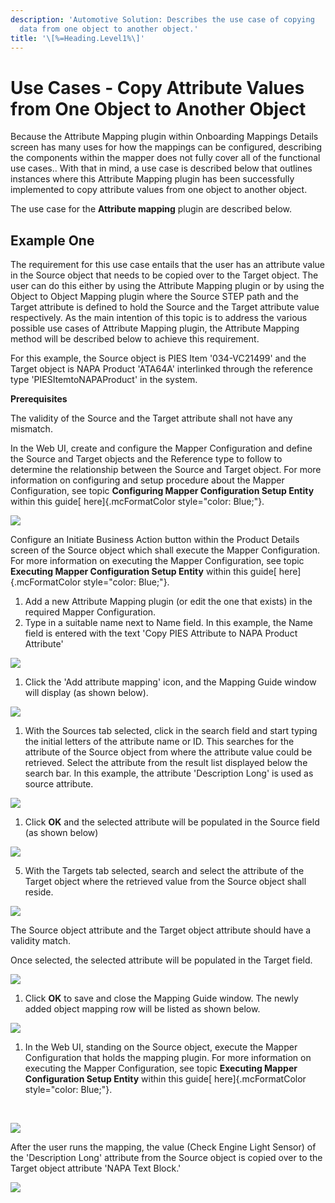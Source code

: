 ```yaml
---
description: 'Automotive Solution: Describes the use case of copying
  data from one object to another object.'
title: '\[%=Heading.Level1%\]'
---
```


Use Cases - Copy Attribute Values from One Object to Another Object
===================================================================

Because the Attribute Mapping plugin within Onboarding Mappings Details
screen has many uses for how the mappings can be configured, describing
the components within the mapper does not fully cover all of the
functional use cases.. With that in mind, a use case is described below
that outlines instances where this Attribute Mapping plugin has been
successfully implemented to copy attribute values from one object to
another object.

The use case for the **Attribute mapping** plugin are described below.

Example One
-----------

The requirement for this use case entails that the user has an attribute
value in the Source object that needs to be copied over to the Target
object. The user can do this either by using the Attribute Mapping
plugin or by using the Object to Object Mapping plugin where the Source
STEP path and the Target attribute is defined to hold the Source and the
Target attribute value respectively. As the main intention of this topic
is to address the various possible use cases of Attribute Mapping
plugin, the Attribute Mapping method will be described below to achieve
this requirement.

For this example, the Source object is PIES Item \'034-VC21499\' and the
Target object is NAPA Product \'ATA64A\' interlinked through the
reference type \'PIESItemtoNAPAProduct\' in the system.

**Prerequisites**

The validity of the Source and the Target attribute shall not have any
mismatch.

In the Web UI, create and configure the Mapper Configuration and define
the Source and Target objects and the Reference type to follow to
determine the relationship between the Source and Target object. For
more information on configuring and setup procedure about the Mapper
Configuration, see topic **Configuring Mapper Configuration Setup
Entity** within this guide[ here]{.mcFormatColor style="color: Blue;"}.

![](../../../Resources/Images/Data%20Onboarding/86.png)

Configure an Initiate Business Action button within the Product Details
screen of the Source object which shall execute the Mapper
Configuration. For more information on executing the Mapper
Configuration, see topic **Executing Mapper Configuration Setup Entity**
within this guide[ here]{.mcFormatColor style="color: Blue;"}.

1.  Add a new Attribute Mapping plugin (or edit the one that exists) in
    the required Mapper Configuration.
2.  Type in a suitable name next to Name field. In this example, the
    Name field is entered with the text \'Copy PIES Attribute to NAPA
    Product Attribute\'

![](../../../Resources/Images/Data%20Onboarding/125.png)

1.  Click the 'Add attribute mapping' icon, and the Mapping Guide window
    will display (as shown below).

![](../../../Resources/Images/Data%20Onboarding/126.png)

1.  With the Sources tab selected, click in the search field and start
    typing the initial letters of the attribute name or ID. This
    searches for the attribute of the Source object from where the
    attribute value could be retrieved. Select the attribute from the
    result list displayed below the search bar. In this example, the
    attribute \'Description Long\' is used as source attribute.

![](../../../Resources/Images/Data%20Onboarding/127.png)

1.  Click **OK** and the selected attribute will be populated in the
    Source field (as shown below)

![](../../../Resources/Images/Data%20Onboarding/128.png)

5.  With the Targets tab selected, search and select the attribute of
    the Target object where the retrieved value from the Source object
    shall reside.

![](../../../Resources/Images/Data%20Onboarding/129.png)

The Source object attribute and the Target object attribute should have
a validity match.

Once selected, the selected attribute will be populated in the Target
field.

![](../../../Resources/Images/Data%20Onboarding/130.png)

1.  Click **OK** to save and close the Mapping Guide window. The newly
    added object mapping row will be listed as shown below.

![](../../../Resources/Images/Data%20Onboarding/131.png)

1.  In the Web UI, standing on the Source object, execute the Mapper
    Configuration that holds the mapping plugin. For more information on
    executing the Mapper Configuration, see topic **Executing Mapper
    Configuration Setup Entity** within this guide[ here]{.mcFormatColor
    style="color: Blue;"}.

 

![](../../../Resources/Images/Data%20Onboarding/84.png)

After the user runs the mapping, the value (Check Engine Light Sensor)
of the \'Description Long\' attribute from the Source object is copied
over to the Target object attribute \'NAPA Text Block.\'

![](../../../Resources/Images/Data%20Onboarding/85.png)
